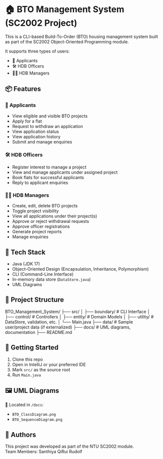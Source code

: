 # 🏠 BTO Management System (SC2002 Project)

This is a CLI-based Build-To-Order (BTO) housing management system built as part of the SC2002 Object-Oriented Programming module.

It supports three types of users:
- 👤 Applicants
- 🛠️ HDB Officers
- 🧑‍💼 HDB Managers

## 📦 Features

### 👤 Applicants
- View eligible and visible BTO projects
- Apply for a flat
- Request to withdraw an application
- View application status
- View application history
- Submit and manage enquiries

### 🛠️ HDB Officers
- Register interest to manage a project
- View and manage applicants under assigned project
- Book flats for successful applicants
- Reply to applicant enquiries

### 🧑‍💼 HDB Managers
- Create, edit, delete BTO projects
- Toggle project visibility
- View all applications under their project(s)
- Approve or reject withdrawal requests
- Approve officer registrations
- Generate project reports
- Manage enquiries

## 🧱 Tech Stack

- Java (JDK 17)
- Object-Oriented Design (Encapsulation, Inheritance, Polymorphism)
- CLI (Command-Line Interface)
- In-memory data store (`DataStore.java`)
- UML Diagrams

## 📂 Project Structure
BTO_Management_System/ ├── src/ │ ├── boundary/ # CLI Interface │ ├── control/ # Controllers │ ├── entity/ # Domain Models │ ├── utility/ # DataStore, validation, etc. │ └── Main.java ├── data/ # Sample user/project data (if externalized) ├── docs/ # UML diagrams, documentation ├── README.md


## 🚀 Getting Started

1. Clone this repo
2. Open in IntelliJ or your preferred IDE
3. Mark `src/` as the source root
4. Run `Main.java`


## 🖼️ UML Diagrams

📌 Located in `/docs`:
- `BTO_ClassDiagram.png`
- `BTO_SequenceDiagram.png`

## 📌 Authors
This project was developed as part of the NTU SC2002 module.  
Team Members:
Santhiya
QiRui
Rudolf

